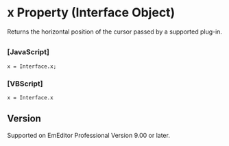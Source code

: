 # x Property (Interface Object)

Returns the horizontal position of the cursor passed by a supported plug-in.

## 

### \[JavaScript\]

```
x = Interface.x;
```

### \[VBScript\]

```
x = Interface.x
```

## Version

Supported on EmEditor Professional Version 9.00 or later.
